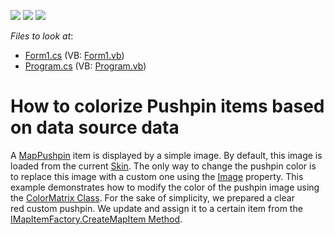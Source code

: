 <!-- default badges list -->
![](https://img.shields.io/endpoint?url=https://codecentral.devexpress.com/api/v1/VersionRange/128576191/16.1.5%2B)
[![](https://img.shields.io/badge/Open_in_DevExpress_Support_Center-FF7200?style=flat-square&logo=DevExpress&logoColor=white)](https://supportcenter.devexpress.com/ticket/details/T423869)
[![](https://img.shields.io/badge/📖_How_to_use_DevExpress_Examples-e9f6fc?style=flat-square)](https://docs.devexpress.com/GeneralInformation/403183)
<!-- default badges end -->
<!-- default file list -->
*Files to look at*:

* [Form1.cs](./CS/ColorPushpinFactory/Form1.cs) (VB: [Form1.vb](./VB/ColorPushpinFactory/Form1.vb))
* [Program.cs](./CS/ColorPushpinFactory/Program.cs) (VB: [Program.vb](./VB/ColorPushpinFactory/Program.vb))
<!-- default file list end -->
# How to colorize Pushpin items based on data source data 


<p>A <a href="https://documentation.devexpress.com/WindowsForms/clsDevExpressXtraMapMapPushpintopic.aspx">MapPushpin</a> item is displayed by a simple image. By default, this image is loaded from the current <a href="https://documentation.devexpress.com/WindowsForms/CustomDocument2534.aspx">Skin</a>. The only way to change the pushpin color is to replace this image with a custom one using the <a href="https://documentation.devexpress.com/WindowsForms/DevExpressXtraMapMapPointer_Imagetopic.aspx">Image</a> property. This example demonstrates how to modify the color of the pushpin image using the <a href="https://msdn.microsoft.com/en-us/library/system.drawing.imaging.colormatrix(v=vs.110).aspx">ColorMatrix Class</a>. For the sake of simplicity, we prepared a clear red custom pushpin. We update and assign it to a certain item from the <a href="https://documentation.devexpress.com/#WindowsForms/DevExpressXtraMapIMapItemFactory_CreateMapItemtopic">IMapItemFactory.CreateMapItem Method</a>.</p>

<br/>


